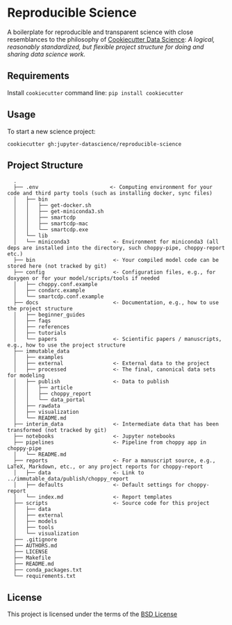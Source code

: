 Reproducible Science
====================

A boilerplate for reproducible and transparent science with close resemblances to the philosophy of [Cookiecutter Data Science](https://github.com/drivendata/cookiecutter-data-science): *A logical, reasonably standardized, but flexible project structure for doing and sharing data science work.*

Requirements
------------
Install `cookiecutter` command line: `pip install cookiecutter`    

Usage
-----
To start a new science project:

`cookiecutter gh:jupyter-datascience/reproducible-science`

Project Structure
-----------------

```
  .
  ├── .env                       <- Computing environment for your code and third party tools (such as installing docker, sync files)
  │   ├── bin
  │   │   ├── get-docker.sh
  │   │   ├── get-miniconda3.sh
  │   │   ├── smartcdp
  │   │   ├── smartcdp-mac
  │   │   └── smartcdp.exe
  │   └── lib
  │   └── miniconda3              <- Environment for miniconda3 (all deps are installed into the directory, such choppy-pipe, choppy-report etc.)
  ├── bin                         <- Your compiled model code can be stored here (not tracked by git)
  ├── config                      <- Configuration files, e.g., for doxygen or for your model/scripts/tools if needed
  │   ├── choppy.conf.example
  │   ├── condarc.example
  │   └── smartcdp.conf.example
  ├── docs                        <- Documentation, e.g., how to use the project structure
  │   ├── beginner_guides
  │   ├── faqs
  │   ├── references
  │   ├── tutorials
  │   └── papers                  <- Scientific papers / manuscripts, e.g., how to use the project structure
  ├── immutable_data
  │   ├── examples
  │   ├── external                <- External data to the project
  │   ├── processed               <- The final, canonical data sets for modeling
  │   ├── publish                 <- Data to publish
  │   │   ├── article
  │   │   ├── choppy_report
  │   │   └── data_portal
  │   ├── rawdata
  │   ├── visualization
  │   └── README.md
  ├── interim_data                <- Intermediate data that has been transformed (not tracked by git)
  ├── notebooks                   <- Jupyter notebooks
  ├── pipelines                   <- Pipeline from choppy app in choppy-pipe
  │   └── README.md
  ├── reports                     <- For a manuscript source, e.g., LaTeX, Markdown, etc., or any project reports for choppy-report
  │   ├── data                    <- Link to ../immutable_data/publish/choppy_report
  │   ├── defaults                <- Default settings for choppy-report
  │   └── index.md                <- Report templates
  ├── scripts                     <- Source code for this project
  │   ├── data
  │   ├── external
  │   ├── models
  │   ├── tools
  │   └── visualization
  ├── .gitignore
  ├── AUTHORS.md
  ├── LICENSE
  ├── Makefile
  ├── README.md
  ├── conda_packages.txt
  └── requirements.txt
```

License
-------
This project is licensed under the terms of the [BSD License](/LICENSE)
